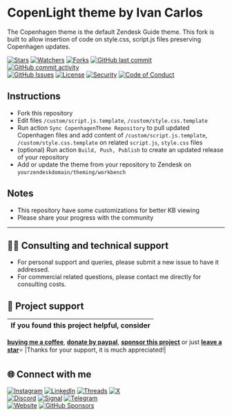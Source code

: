 # CopenLight theme by Ivan Carlos
The Copenhagen theme is the default Zendesk Guide theme. This fork is built to allow insertion of code on style.css, script.js files preserving Copenhagen updates.

<!-- buttons -->
[![Stars](https://img.shields.io/github/stars/ivancarlosti/copenlight?label=⭐%20Stars&color=gold&style=flat)](https://github.com/ivancarlosti/copenlight/stargazers)
[![Watchers](https://img.shields.io/github/watchers/ivancarlosti/copenlight?label=Watchers&style=flat&color=red)](https://github.com/sponsors/ivancarlosti)
[![Forks](https://img.shields.io/github/forks/ivancarlosti/copenlight?label=Forks&style=flat&color=ff69b4)](https://github.com/sponsors/ivancarlosti)
[![GitHub last commit](https://img.shields.io/github/last-commit/ivancarlosti/copenlight?label=Last%20Commit)](https://github.com/ivancarlosti/copenlight/commits)
[![GitHub commit activity](https://img.shields.io/github/commit-activity/m/ivancarlosti/copenlight?label=Activity)](https://github.com/ivancarlosti/copenlight/pulse)  
[![GitHub Issues](https://img.shields.io/github/issues/ivancarlosti/copenlight?label=Issues&color=orange)](https://github.com/ivancarlosti/copenlight/issues)
[![License](https://img.shields.io/github/license/ivancarlosti/copenlight?label=License)](LICENSE)
[![Security](https://img.shields.io/badge/Security-View%20Here-purple)](https://github.com/ivancarlosti/copenlight/security)
[![Code of Conduct](https://img.shields.io/badge/Code%20of%20Conduct-2.1-4baaaa)](https://github.com/ivancarlosti/copenlight?tab=coc-ov-file)
<!-- endbuttons -->

## Instructions

* Fork this repository
* Edit files `/custom/script.js.template`, `/custom/style.css.template`
* Run action `Sync CopenhagenTheme Repository` to pull updated Copenhagen files and add content of `/custom/script.js.template`, `/custom/style.css.template` on related `script.js`, `style.css` files
* (optional) Run action `Build, Push, Publish` to create an updated release of your repository
* Add or update the theme from your repository to Zendesk on `yourzendeskdomain/theming/workbench`

## Notes

* This repository have some customizations for better KB viewing
* Please share your progress with the community

<!-- footer -->
---

## 🧑‍💻 Consulting and technical support
* For personal support and queries, please submit a new issue to have it addressed.
* For commercial related questions, please contact me directly for consulting costs. 

## 🩷 Project support
| If you found this project helpful, consider |
| :---: |
[**buying me a coffee**][buymeacoffee], [**donate by paypal**][paypal], [**sponsor this project**][sponsor] or just [**leave a star**](../..)⭐
|Thanks for your support, it is much appreciated!|

## 🌐 Connect with me
[![Instagram](https://img.shields.io/badge/Instagram-@ivancarlos-E4405F)](https://instagram.com/ivancarlos)
[![LinkedIn](https://img.shields.io/badge/LinkedIn-@ivancarlos-0077B5)](https://www.linkedin.com/in/ivancarlos)
[![Threads](https://img.shields.io/badge/Threads-@ivancarlos-808080)](https://threads.net/@ivancarlos)
[![X](https://img.shields.io/badge/X-@ivancarlos-000000)](https://x.com/ivancarlos)  
[![Discord](https://img.shields.io/badge/Discord-@ivancarlos.me-5865F2)](https://discord.com/users/ivancarlos.me)
[![Signal](https://img.shields.io/badge/Signal-@ivancarlos.01-2592E9)](https://icc.gg/.signal)
[![Telegram](https://img.shields.io/badge/Telegram-@ivancarlos-26A5E4)](https://t.me/ivancarlos)  
[![Website](https://img.shields.io/badge/Website-ivancarlos.me-FF6B6B)](https://ivancarlos.me)
[![GitHub Sponsors](https://img.shields.io/github/sponsors/ivancarlosti?label=GitHub%20Sponsors&color=ffc0cb)][sponsor]

[cc]: https://docs.github.com/en/communities/setting-up-your-project-for-healthy-contributions/adding-a-code-of-conduct-to-your-project
[contributing]: https://docs.github.com/en/articles/setting-guidelines-for-repository-contributors
[security]: https://docs.github.com/en/code-security/getting-started/adding-a-security-policy-to-your-repository
[support]: https://docs.github.com/en/articles/adding-support-resources-to-your-project
[it]: https://docs.github.com/en/communities/using-templates-to-encourage-useful-issues-and-pull-requests/configuring-issue-templates-for-your-repository#configuring-the-template-chooser
[prt]: https://docs.github.com/en/communities/using-templates-to-encourage-useful-issues-and-pull-requests/creating-a-pull-request-template-for-your-repository
[funding]: https://docs.github.com/en/articles/displaying-a-sponsor-button-in-your-repository
[ivancarlos]: https://ivancarlos.me
[buymeacoffee]: https://www.buymeacoffee.com/ivancarlos
[paypal]: https://icc.gg/donate
[sponsor]: https://github.com/sponsors/ivancarlosti
